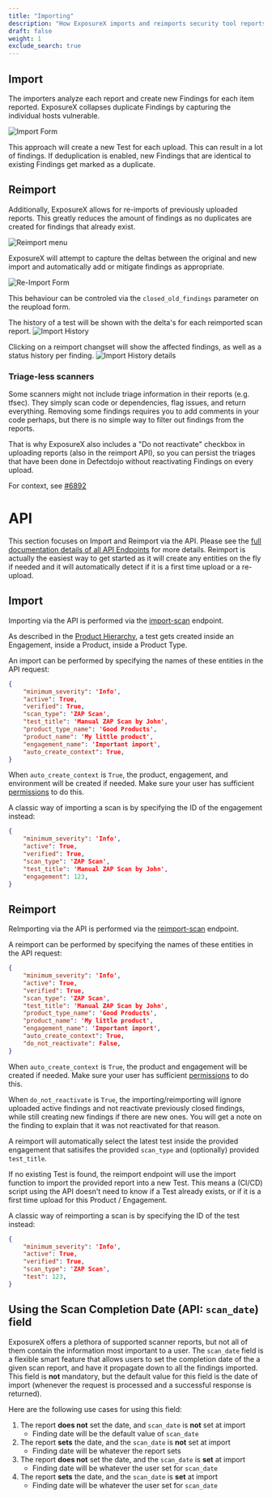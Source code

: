 ```yaml
---
title: "Importing"
description: "How ExposureX imports and reimports security tool reports."
draft: false
weight: 1
exclude_search: true
---
```


## Import

The importers analyze each report and create new Findings for each item
reported. ExposureX collapses duplicate Findings by capturing the
individual hosts vulnerable.

![Import Form](images/imp_1.png)

This approach will create a new Test for each upload. This can result in a lot of findings. If deduplication is enabled, new Findings that are identical to existing Findings get marked as a duplicate.

## Reimport

Additionally, ExposureX allows for re-imports of previously uploaded
reports. This greatly reduces the amount of findings as no duplicates are created for findings that already exist.

![Reimport menu](images/reupload_menu1.png)

ExposureX will attempt to capture the deltas between the
original and new import and automatically add or mitigate findings as
appropriate.

![Re-Import Form](images/imp_2.png)

This behaviour can be controled via the `closed_old_findings` parameter on the reupload form.

The history of a test will be shown with the delta's for each reimported scan report.
![Import History](images/import_history1.png)

Clicking on a reimport changset will show the affected findings, as well as a status history per finding.
![Import History details](images/import_history_details1.png)

### Triage-less scanners
Some scanners might not include triage information in their reports (e.g. tfsec). They simply scan code or dependencies, flag issues, and return everything. Removing some findings requires you to add comments in your code perhaps, but there is no simple way to filter out findings from the reports.

That is why ExposureX also includes a "Do not reactivate" checkbox in uploading reports (also in the reimport API), so you can persist the triages that have been done in Defectdojo without reactivating Findings on every upload.

For context, see [#6892](https://github.com/ExposureX/django-ExposureX/issues/6892)

# API
This section focuses on Import and Reimport via the API. Please see the [full documentation details of all API Endpoints](/en/api/api-v2-docs/) for more details.
Reimport is actually the easiest way to get started as it will create any entities on the fly if needed and it will automatically detect if it is a first time upload or a re-upload.

## Import
Importing via the API is performed via the [import-scan](https://#/api/v2/doc/) endpoint.

As described in the [Product Hierarchy](/en/working_with_findings/organizing_engagements_tests/product_hierarchy), a test gets created inside an Engagement, inside a Product, inside a Product Type.

An import can be performed by specifying the names of these entities in the API request:


```JSON
{
    "minimum_severity": 'Info',
    "active": True,
    "verified": True,
    "scan_type": 'ZAP Scan',
    "test_title": 'Manual ZAP Scan by John',
    "product_type_name": 'Good Products',
    "product_name": 'My little product',
    "engagement_name": 'Important import',
    "auto_create_context": True,
}
```

When `auto_create_context` is `True`, the product, engagement, and environment will be created if needed. Make sure your user has sufficient [permissions](../usage/permissions) to do this.

A classic way of importing a scan is by specifying the ID of the engagement instead:

```JSON
{
    "minimum_severity": 'Info',
    "active": True,
    "verified": True,
    "scan_type": 'ZAP Scan',
    "test_title": 'Manual ZAP Scan by John',
    "engagement": 123,
}
```


## Reimport
ReImporting via the API is performed via the [reimport-scan](https://#/api/v2/doc/) endpoint.

A reimport can be performed by specifying the names of these entities in the API request:


```JSON
{
    "minimum_severity": 'Info',
    "active": True,
    "verified": True,
    "scan_type": 'ZAP Scan',
    "test_title": 'Manual ZAP Scan by John',
    "product_type_name": 'Good Products',
    "product_name": 'My little product',
    "engagement_name": 'Important import',
    "auto_create_context": True,
    "do_not_reactivate": False,
}
```

When `auto_create_context` is `True`, the product and engagement will be created if needed. Make sure your user has sufficient [permissions](../usage/permissions) to do this.

When `do_not_reactivate` is `True`, the importing/reimporting will ignore uploaded active findings and not reactivate previously closed findings, while still creating new findings if there are new ones. You will get a note on the finding to explain that it was not reactivated for that reason.

A reimport will automatically select the latest test inside the provided engagement that satisifes the provided `scan_type` and (optionally) provided `test_title`.

If no existing Test is found, the reimport endpoint will use the import function to import the provided report into a new Test. This means a (CI/CD) script using the API doesn't need to know if a Test already exists, or if it is a first time upload for this Product / Engagement.

A classic way of reimporting a scan is by specifying the ID of the test instead:

```JSON
{
    "minimum_severity": 'Info',
    "active": True,
    "verified": True,
    "scan_type": 'ZAP Scan',
    "test": 123,
}
```

## Using the Scan Completion Date (API: `scan_date`) field

ExposureX offers a plethora of supported scanner reports, but not all of them contain the
information most important to a user. The `scan_date` field is a flexible smart feature that
allows users to set the completion date of the a given scan report, and have it propagate
down to all the findings imported. This field is **not** mandatory, but the default value for
this field is the date of import (whenever the request is processed and a successful response is returned).

Here are the following use cases for using this field:

1. The report **does not** set the date, and `scan_date` is **not** set at import
    - Finding date will be the default value of `scan_date`
2. The report **sets** the date, and the `scan_date` is **not** set at import
    - Finding date will be whatever the report sets
3. The report **does not** set the date, and the `scan_date` is **set** at import
    - Finding date will be whatever the user set for `scan_date`
4. The report **sets** the date, and the `scan_date` is **set** at import
    - Finding date will be whatever the user set for `scan_date`
